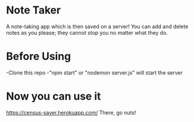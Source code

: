 # Note Taker
A note-taking app which is then saved on a server! You can add and delete notes as you please; they cannot stop you no matter what they do.

# Before Using
-Clone this repo
-"npm start" or "nodemon server.js" will start the server
# Now you can use it
https://census-saver.herokuapp.com/ There, go nuts!
